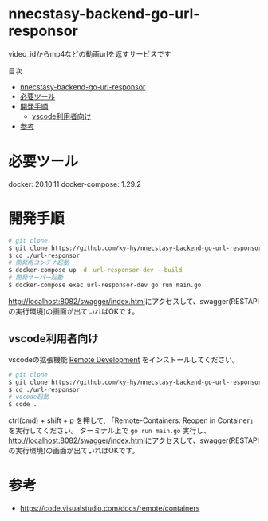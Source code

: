 # nnecstasy-backend-go-url-responsor
video_idからmp4などの動画urlを返すサービスです


目次
- [nnecstasy-backend-go-url-responsor](#nnecstasy-backend-go-url-responsor)
- [必要ツール](#必要ツール)
- [開発手順](#開発手順)
  - [vscode利用者向け](#vscode利用者向け)
- [参考](#参考)


# 必要ツール

docker: 20.10.11
docker-compose: 1.29.2

# 開発手順

```sh
# git clone
$ git clone https://github.com/ky-hy/nnecstasy-backend-go-url-responsor.git url-responsor
$ cd ./url-responsor
# 開発用コンテナ起動
$ docker-compose up -d　url-responsor-dev --build
# 開発サーバー起動
$ docker-compose exec url-responsor-dev go run main.go
```

[http://localhost:8082/swagger/index.html](http://localhost:8082/swagger/index.html)にアクセスして、swagger(RESTAPIの実行環境)の画面が出ていればOKです。
## vscode利用者向け
vscodeの拡張機能 [Remote Development](https://marketplace.visualstudio.com/items?itemName=ms-vscode-remote.vscode-remote-extensionpack) をインストールしてください。

```sh
# git clone
$ git clone https://github.com/ky-hy/nnecstasy-backend-go-url-responsor.git url-responsor
$ cd ./url-responsor
# vocode起動 
$ code .
```
ctrl(cmd) + shift + p を押して, 「Remote-Containers: Reopen in Container」を実行してください。
ターミナル上で `go run main.go` 実行し、
[http://localhost:8082/swagger/index.html](http://localhost:8082/swagger/index.html)にアクセスして、swagger(RESTAPIの実行環境)の画面が出ていればOKです。


# 参考
- https://code.visualstudio.com/docs/remote/containers